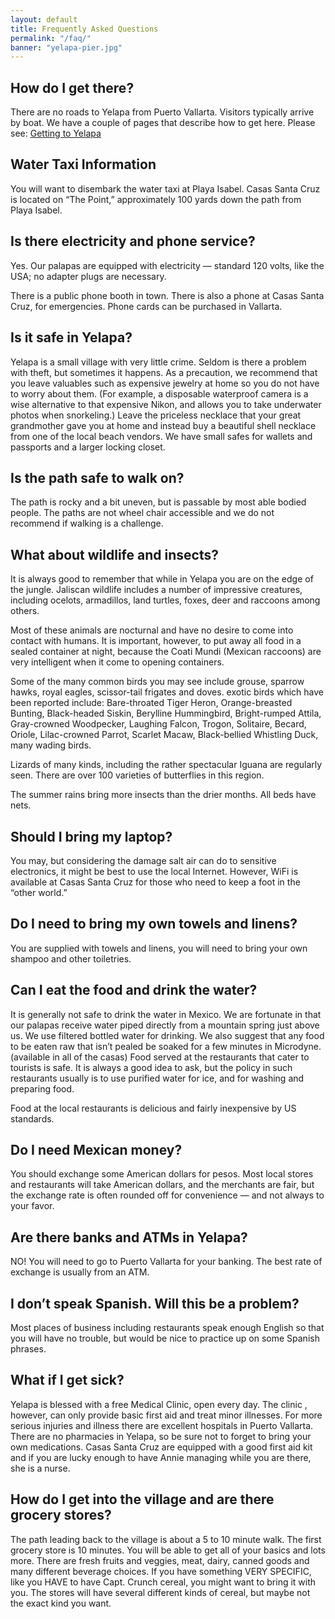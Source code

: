 ```yaml
---
layout: default
title: Frequently Asked Questions
permalink: "/faq/"
banner: "yelapa-pier.jpg"
---
```


## How do I get there?

There are no roads to Yelapa from Puerto Vallarta. Visitors typically arrive by boat. We have a couple of pages that describe how to get here. Please see: [Getting to Yelapa](/getting-to-yelapa/)

## Water Taxi Information

You will want to disembark the water taxi at Playa Isabel. Casas Santa Cruz is located on “The Point,” approximately 100 yards down the path from Playa Isabel.

## Is there electricity and phone service?

Yes. Our palapas are equipped with electricity — standard 120 volts, like the USA; no adapter plugs are necessary.

There is a public phone booth in town. There is also a phone at Casas Santa Cruz, for emergencies. Phone cards can be purchased in Vallarta.

## Is it safe in Yelapa?

Yelapa is a small village with very little crime. Seldom is there a problem with theft,  but sometimes it happens. As a precaution,  we recommend that you leave valuables such as expensive jewelry at home so you do not have to worry about them. (For example, a disposable waterproof camera is a wise alternative to that expensive Nikon, and allows you to take underwater photos when snorkeling.) Leave the priceless necklace that your great grandmother gave you at home and instead buy a beautiful shell necklace from one of the local beach vendors. We have small safes for wallets and passports and a larger locking closet.

## Is the path safe to walk on?

The path is rocky and a bit uneven,  but is passable by most able bodied people. The paths are not wheel chair accessible and we do not recommend if walking is a challenge.

## What about wildlife and insects?

It is always good to remember that while in Yelapa you are on the edge of the jungle. Jaliscan wildlife includes a number of impressive creatures, including ocelots, armadillos, land turtles, foxes, deer and raccoons among others.

Most of these animals are nocturnal and have no desire to come into contact with humans. It is important, however, to put away all food in a sealed container at night, because the Coati Mundi (Mexican raccoons) are very intelligent when it come to opening containers.

Some of the many common birds you may see include grouse, sparrow hawks, royal eagles, scissor-tail frigates and doves. exotic birds which have been reported include: Bare-throated Tiger Heron, Orange-breasted Bunting, Black-headed Siskin, Berylline Hummingbird, Bright-rumped Attila, Gray-crowned Woodpecker, Laughing Falcon, Trogon, Solitaire, Becard, Oriole, Lilac-crowned Parrot, Scarlet Macaw, Black-bellied Whistling Duck, many wading birds.

Lizards of many kinds, including the rather spectacular Iguana are regularly seen. There are over 100 varieties of  butterflies in this region.

The summer rains bring more insects than the drier months.  All beds have nets.

## Should I bring my laptop?

You may, but considering the damage salt air can do to sensitive electronics, it might be best to use the local Internet. However, WiFi is available at Casas Santa Cruz for those who need to keep a foot in the “other world.”

## Do I need to bring my own towels and linens?

You are supplied with towels and linens, you will need to bring your own shampoo and other toiletries.

## Can I eat the food and drink the water?

It is generally not safe to drink the water in Mexico. We are fortunate in that our palapas receive water piped directly from a mountain spring just above us. We use filtered bottled water for drinking. We also suggest that any food to be eaten raw that isn’t pealed be soaked for a few minutes in Microdyne. (available in all of the casas) Food served at the restaurants that cater to tourists is safe. It is always a good idea to ask, but the policy in such restaurants usually is to use purified water for ice, and for washing and preparing food.

Food at the local restaurants is delicious and fairly inexpensive by US standards.

## Do I need Mexican money?

You should exchange some American dollars for pesos. Most local stores and restaurants will take American dollars, and the merchants are fair, but the exchange rate is often rounded off for convenience — and not always to your favor.

## Are there banks and ATMs in Yelapa?

NO! You will need to go to Puerto Vallarta for your banking. The best rate of exchange is usually from an ATM.

## I don’t speak Spanish. Will this be a problem?

Most places of business including restaurants speak enough English so that you will have no trouble, but would be nice to practice up on some Spanish phrases.

## What if I get sick?

Yelapa is blessed with a free Medical Clinic, open every day. The clinic , however, can only provide basic first aid and treat minor illnesses.  For more serious injuries and illness there are excellent hospitals in Puerto Vallarta. There are no pharmacies in Yelapa, so be sure not to forget to bring your own medications.  Casas Santa Cruz are equipped with a good first aid kit and if you are lucky enough to have Annie managing while you are there, she is a nurse.

## How do I get into the village and are there grocery stores?

The path leading back to the village is about a 5 to 10 minute walk.  The first grocery store is 10 minutes. You will be able to get all of your basics and lots more.  There are fresh fruits and veggies, meat, dairy, canned goods and many different beverage choices.  If you have something VERY SPECIFIC, like you HAVE to have Capt. Crunch cereal, you might want to bring it with you.  The stores will have several different kinds of cereal, but maybe not the exact kind you want.

